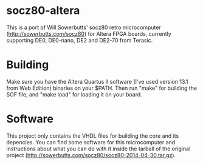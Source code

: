 socz80-altera
===============

This is a port of Will Sowerbutts' socz80 retro microcomputer (http://sowerbutts.com/socz80) for Altera FPGA boards, currently supporting DE0, DE0-nano, DE2 and DE2-70 from Terasic.

Building
========

Make sure you have the Altera Quartus II software (I've used version 13.1 from Web Edition) binaries on your $PATH. Then run "make" for building the SOF file, and "make load" for loading it on your board.

Software
========

This project only contains the VHDL files for building the core and its depencies. You can find some software for this microcomputer and instructions about what you can do with it inside the tarball of the original project (http://sowerbutts.com/socz80/socz80-2014-04-30.tar.gz).
